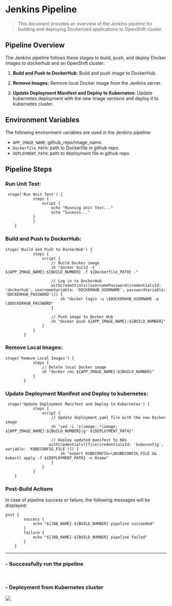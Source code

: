 # Jenkins Pipeline 

> This document provides an overview of the Jenkins pipeline for building and deploying Dockerized applications to OpenShift cluster.


## Pipeline Overview

The Jenkins pipeline follows these stages to build, push, and deploy Docker images to dockerhub and an OpenShift cluster:

1. **Build and Push to DockerHub:** Build and push image to DockerHub.

2. **Remove Images:** Remove local Docker image from the Jenkins server.

3. **Update Deployment Manifest and Deploy to Kubernetes:** Update kubernetes deployment with the new image versions and deploy it to kubernetes cluster.

## Environment Variables

The following environment variables are used in the Jenkins pipeline:

- `APP_IMAGE_NAME`: github_repo/image_name.
- `Dockerfile_PATH`: path to Dockerfile in github repo.
- `DEPLOYMENT_PATH`: path to deployment file in github repo.
  

## Pipeline Steps

### Run Unit Test:

```
 stage('Run Unit Test') {
            steps {
                script {
                	echo "Running Unit Test..."
                    echo "Sucesss..."
        	}
    	    }
	}
```

### Build and Push to DockerHub:

```
stage('Build and Push to DockerHub') {
            steps {
                script {
                    // Build Docker image
                    sh "docker build -t ${APP_IMAGE_NAME}:${BUILD_NUMBER} -f ${Dockerfile_PATH} ."

                    // Log in to DockerHub 
                    withCredentials([usernamePassword(credentialsId: 'dockerhub', usernameVariable: 'DOCKERHUB_USERNAME', passwordVariable: 'DOCKERHUB_PASSWORD')]) {
                        sh "docker login -u \$DOCKERHUB_USERNAME -p \$DOCKERHUB_PASSWORD"
                    }

                    // Push image to Docker Hub
                    sh "docker push ${APP_IMAGE_NAME}:${BUILD_NUMBER}"
                }
            }
        }
```

### Remove Local Images:

```
stage('Remove Local Images') {
            steps {
                // Delete local Docker image
                sh "docker rmi ${APP_IMAGE_NAME}:${BUILD_NUMBER}"
            }
        }

```

### Update Deployment Manifest and Deploy to kubernetes:

```
 stage('Update Deployment Manifest and Deploy to Kubernetes') {
            steps {
                script {
                    // Update deployment.yaml file with the new Docker image
                    sh "sed -i 's|image:.*|image: ${APP_IMAGE_NAME}:${BUILD_NUMBER}|g' ${DEPLOYMENT_PATH}"

                    // Deploy updated manifest to K8s
                   withCredentials([file(credentialsId: 'kubeconfig', variable: 'KUBECONFIG_FILE')]) {
                        sh "export KUBECONFIG=\$KUBECONFIG_FILE && kubectl apply -f ${DEPLOYMENT_PATH} -n Osama"
                    }
                }
            }
    }
```

### Post-Build Actions
In case of pipeline success or failure, the following messages will be displayed:

```
post {
        success {
            echo "${JOB_NAME}-${BUILD_NUMBER} pipeline succeeded"
        }
        failure {
            echo "${JOB_NAME}-${BUILD_NUMBER} pipeline failed"
        }
    }
```
----
### - Successfully run the pipeline
![]()
---

### - Deployment from Kubernetes cluster
![](https://github.com/Osamaomera/deploy-python-app-jenkins-k8s-/blob/main/Capture.PNG)
